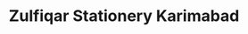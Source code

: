 ---
title: "Zulfiqar Stationery Karimabad"
url: /karachi/zulfiqar-stationery-karimabad/
shop: Schreibwaren
---